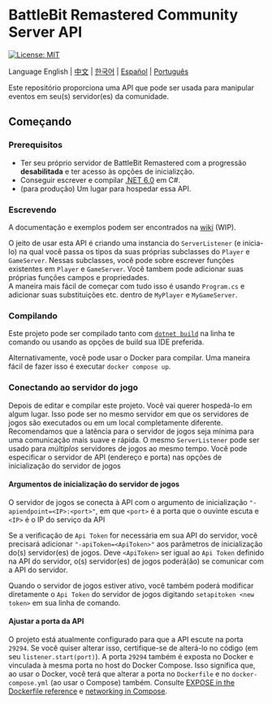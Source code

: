 ﻿# BattleBit Remastered Community Server API

[![License: MIT](https://img.shields.io/badge/License-MIT-yellow.svg)](https://opensource.org/licenses/MIT)

Language English | [中文](/README-zhCN.md) | [한국어](/README-koKR.md) | [Español](/README-esES.md) | [Português](/README-ptBR.md)

Este repositório proporciona uma API que pode ser usada para manipular eventos em seu(s) servidor(es) da comunidade.

## Começando

### Prerequisitos

- Ter seu próprio servidor de BattleBit Remastered com a progressão **desabilitada** e ter acesso às opções de inicializção.
- Conseguir escrever e compilar [.NET 6.0](https://dotnet.microsoft.com/en-us/download/dotnet/6.0) em C#.
- (para produção) Um lugar para hospedar essa API.

### Escrevendo

A documentação e exemplos podem ser encontrados na [wiki](https://github.com/MrOkiDoki/BattleBit-Community-Server-API/wiki) (WIP).

O jeito de usar esta API é criando uma instancia do `ServerListener` (e inicia-lo) na qual você passa os tipos da suas próprias subclasses  do `Player` e `GameServer`. Nessas subclasses, você pode sobre escrever funções existentes em `Player` e `GameServer`. Você tambem pode adicionar suas próprias funções campos e propriedades.  
A maneira mais fácil de começar com tudo isso é usando `Program.cs` e adicionar suas substituições etc. dentro de `MyPlayer` e `MyGameServer`.

### Compilando

Este projeto pode ser compilado tanto com [`dotnet build`](https://learn.microsoft.com/en-us/dotnet/core/tools/dotnet-build) na linha te comando ou usando as opções de build sua IDE preferida.

Alternativamente, você pode usar o Docker para compilar. Uma maneira fácil de fazer isso é executar `docker compose up`.

### Conectando ao servidor do jogo
  
Depois de editar e compilar este projeto. Você vai querer hospedá-lo em algum lugar. Isso pode ser no mesmo servidor em que os servidores de jogos são executados ou em um local completamente diferente. Recomendamos que a latência para o servidor de jogos seja mínima para uma comunicação mais suave e rápida. O mesmo `ServerListener` pode ser usado para *múltiplos* servidores de jogos ao mesmo tempo. Você pode especificar o servidor de API (endereço e porta) nas opções de inicialização do servidor de jogos

#### Argumentos de inicialização do servidor de jogos

O servidor de jogos se conecta à API com o argumento de inicialização `"-apiendpoint=<IP>:<port>"`, em que `<port>` é a porta que o ouvinte escuta e `<IP>` é o IP do serviço da API

Se a verificação de `Api Token` for necessária em sua API do servidor, você precisará adicionar `"-apiToken=<ApiToken>"` aos parâmetros de inicialização do(s) servidor(es) de jogos. Deve `<ApiToken>` ser igual ao `Api Token` definido na API do servidor, o(s) servidor(es) de jogos poderá(ão) se comunicar com a API do servidor.

Quando o servidor de jogos estiver ativo, você também poderá modificar diretamente o `Api Token` do servidor de jogos digitando `setapitoken <new token>` em sua linha de comando.

#### Ajustar a porta da API

O projeto está atualmente configurado para que a API escute na porta `29294`. Se você quiser alterar isso, certifique-se de alterá-lo no código (em seu `listener.start(port)`). A porta `29294` também é exposta no Docker e vinculada à mesma porta no host do Docker Compose. Isso significa que, ao usar o Docker, você terá que alterar a porta no `Dockerfile` e no `docker-compose.yml` (ao usar o Compose) também. Consulte [EXPOSE in the Dockerfile reference](https://docs.docker.com/engine/reference/builder/#expose) e [networking in Compose](https://docs.docker.com/compose/networking/).
